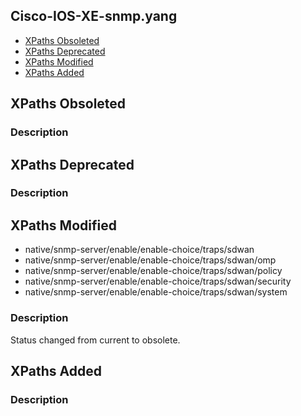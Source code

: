 ## Cisco-IOS-XE-snmp.yang


- [XPaths Obsoleted](#xpaths-obsoleted)
- [XPaths Deprecated](#xpaths-deprecated)
- [XPaths Modified](#xpaths-modified)
- [XPaths Added](#xpaths-added)

## XPaths Obsoleted

### Description

## XPaths Deprecated

### Description

## XPaths Modified

- native/snmp-server/enable/enable-choice/traps/sdwan
- native/snmp-server/enable/enable-choice/traps/sdwan/omp
- native/snmp-server/enable/enable-choice/traps/sdwan/policy
- native/snmp-server/enable/enable-choice/traps/sdwan/security
- native/snmp-server/enable/enable-choice/traps/sdwan/system

### Description

Status changed from current to obsolete.

## XPaths Added

### Description
